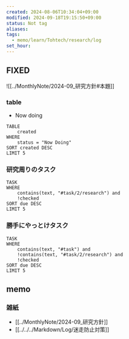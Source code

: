```yaml
---
created: 2024-08-06T10:34:04+09:00
modified: 2024-09-18T19:15:50+09:00
status: Not tag
aliases: 
tags:
  - memo/learn/Tohtech/research/log
set_hour: 
---
```

## FIXED
![[../MonthlyNote/2024-09_研究方針#本題]]
### table
- Now doing
```dataview
TABLE
	created
WHERE
	status = "Now Doing"
SORT created DESC
LIMIT 5
```
### 研究周りのタスク
```dataview
TASK
WHERE 
	contains(text, "#task/2/research") and
	!checked
SORT due DESC
LIMIT 5
```
### 勝手にやっとけタスク
```dataview
TASK
WHERE 
	contains(text, "#task") and
	!contains(text, "#task/2/research") and
	!checked
SORT due DESC
LIMIT 5
```
## memo
### 雑紙
- [[../MonthlyNote/2024-09_研究方針]]
- [[../../../Markdown/Log/迷走防止対策]]